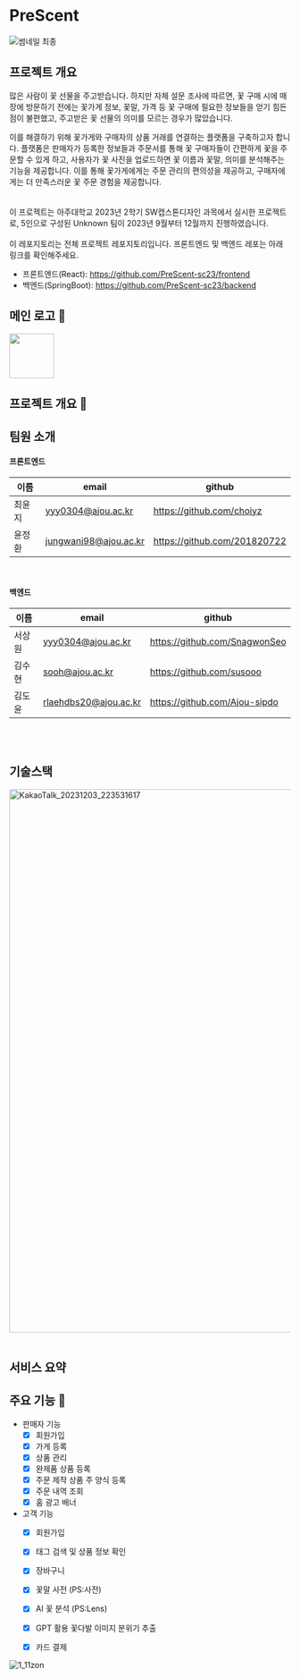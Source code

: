 # PreScent
![썸네일 최종](https://github.com/PreScent-sc23/PreScent/assets/118275773/9dea5ed9-c31e-4053-8ee6-0a57b68c2c65)


## 프로젝트 개요
  많은 사람이 꽃 선물을 주고받습니다. 하지만 자체 설문 조사에 따르면, 꽃 구매 시에 매장에 방문하기 전에는 꽃가게 정보, 꽃말, 가격 등 꽃 구매에 필요한 정보들을 얻기 힘든 점이 불편했고, 주고받은 꽃 선물의 의미를 모르는 경우가 많았습니다.

  이를 해결하기 위해 꽃가게와 구매자의 상품 거래를 연결하는 플랫폼을 구축하고자 합니다. 플랫폼은 판매자가 등록한 정보들과 주문서를 통해 꽃 구매자들이 간편하게 꽃을 주문할 수 있게 하고, 사용자가 꽃 사진을 업로드하면 꽃 이름과 꽃말, 의미를 분석해주는 기능을 제공합니다. 
이를 통해 꽃가게에게는 주문 관리의 편의성을 제공하고, 구매자에게는 더 만족스러운 꽃 주문 경험을 제공합니다.
<br/><br/><br/>
이 프로젝트는 아주대학교 2023년 2학기 SW캡스톤디자인 과목에서 실시한 프로젝트로, 5인으로 구성된 Unknown 팀이 2023년 9월부터 12월까지 진행하였습니다.
<br/> <br/> 
이 레포지토리는 전체 프로젝트 레포지토리입니다. 프론트엔드 및 백엔드 레포는 아래 링크를 확인해주세요.
<br/> 
- 프론트엔드(React): https://github.com/PreScent-sc23/frontend
- 백엔드(SpringBoot): https://github.com/PreScent-sc23/backend


## 메인 로고 🎨
<img src="https://github.com/PreScent-sc23/PreScent/assets/134992891/30be0168-2cf2-4b7d-a125-7d679437084a" width="80" height="80"/>

## 프로젝트 개요 📖

## 팀원 소개
#### 프론트엔드
|**이름**|**email**|**github**|
|--|-----|-----|
|최윤지|yyy0304@ajou.ac.kr|https://github.com/choiyz|
|윤정환|jungwani98@ajou.ac.kr|https://github.com/201820722|

<br/> 

#### 백엔드
|**이름**|**email**|**github**|
|--|-----|-----|
|서상원|yyy0304@ajou.ac.kr|https://github.com/SnagwonSeo|
|김수현|sooh@ajou.ac.kr|https://github.com/susooo|
|김도윤|rlaehdbs20@ajou.ac.kr|https://github.com/Ajou-sipdo|

<br/> <br/>
## 기술스택
<img width="972" alt="KakaoTalk_20231203_223531617" src="https://github.com/PreScent-sc23/PreScent/assets/118275773/3a171f29-e91a-41e9-ab91-6305340ca04e">
<br/> <br/>

## 서비스 요약
## 주요 기능 🌷
- 판매자 기능
  - [x] 회원가입
  - [x] 가게 등록
  - [x] 상품 관리 
  - [x] 완제품 상품 등록
  - [x] 주문 제작 상품 주 양식 등록
  - [x] 주문 내역 조회
  - [x] 홈 광고 배너

- 고객 기능
  - [x] 회원가입
  - [x] 태그 검색 및 상품 정보 확인
  - [x] 장바구니
  - [x] 꽃말 사전 (PS:사전)
  - [x] AI 꽃 분석 (PS:Lens)
  - [x] GPT 활용 꽃다발 이미지 분위기 추출 
  - [x] 카드 결제


![1_11zon](https://github.com/PreScent-sc23/PreScent/assets/92291198/79de9a60-a103-478e-9b5d-90dbcf973381)


